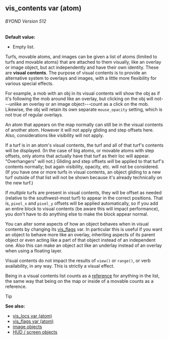 ## vis_contents var (atom) 
###### BYOND Version 512

<!-- -->
**Default value:**
+   Empty list.


Turfs, movable atoms, and images can be given a list of atoms
(limited to turfs and movable atoms) that are attached to them visually,
like an overlay or image object, but act independently and have their
own identity. These are **visual contents**. The purpose of visual
contents is to provide an alternative system to overlays and images,
with a little more flexibility for various special effects. 

For
example, a mob with an obj in its visual contents will show the obj as
if it\'s following the mob around like an overlay, but clicking on the
obj will not---unlike an overlay or an image object---count as a click
on the mob. Likewise, the obj will retain its own separate
`mouse_opacity` setting, which is not true of regular overlays.


An atom that appears on the map normally can still be in the
visual contents of another atom. However it will not apply gliding and
step offsets here. Also, considerations like visibility will not apply.


If a turf is in an atom\'s visual contents, the turf and all of
that turf\'s contents will be displayed. (In the case of big atoms, or
movable atoms with step offsets, only atoms that actually have that turf
as their loc will appear. \"Overhangers\" will not.) Gliding and step
offsets *will* be applied to that turf\'s contents normally; but again
visibility, opacity, etc. will not be considered. (If you have one or
more turfs in visual contents, an object gliding to a new turf outside
of that list will not be shown because it\'s already technically on the
new turf.) 

If *multiple* turfs are present in visual contents,
they will be offset as needed (relative to the southwest-most turf) to
appear in the correct positions. That is, `pixel_x` and `pixel_y`
offsets will be applied automatically, so if you add an entire block to
visual contents (be aware this will impact performance), you don\'t have
to do anything else to make the block appear normal. 

You can
alter some aspects of how an object behaves when in visual contents by
changing its [vis_flags](/ref/atom/var/vis_flags.md)  var. In particular
this is useful if you want an object to behave more like an overlay,
inheriting aspects of its parent object or even acting like a part of
that object instead of an independent one. Also this can make an object
act like an underlay instead of an overlay when using a floating layer.


Visual contents do not impact the results of `view()` or
`range()`, or verb availability, in any way. This is strictly a visual
effect. 

Being in a visual contents list counts as a
[reference](/ref/DM/garbage.md) for anything in the list, the same way that
being on the map or inside of a movable counts as a reference.

> [!TIP] 
> **See also:**
> +   [vis_locs var (atom)](/ref/atom/var/vis_locs.md) 
> +   [vis_flags var (atom)](/ref/atom/var/vis_flags.md) 
> +   [image objects](/ref/image.md) 
> +   [HUD / screen objects](/ref/notes/HUD.md) 